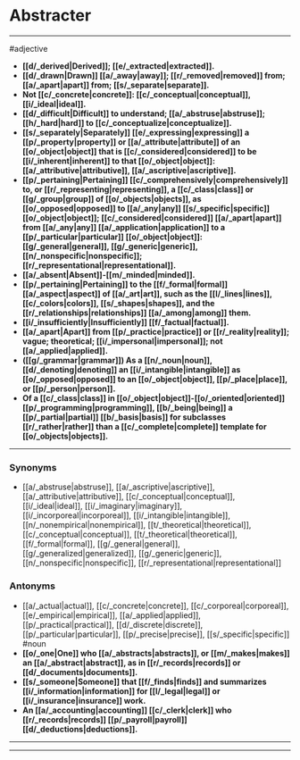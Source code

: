 # Abstracter
---
#adjective
- **[[d/_derived|Derived]]; [[e/_extracted|extracted]].**
- **[[d/_drawn|Drawn]] [[a/_away|away]]; [[r/_removed|removed]] from; [[a/_apart|apart]] from; [[s/_separate|separate]].**
- **Not [[c/_concrete|concrete]]: [[c/_conceptual|conceptual]], [[i/_ideal|ideal]].**
- **[[d/_difficult|Difficult]] to understand; [[a/_abstruse|abstruse]]; [[h/_hard|hard]] to [[c/_conceptualize|conceptualize]].**
- **[[s/_separately|Separately]] [[e/_expressing|expressing]] a [[p/_property|property]] or [[a/_attribute|attribute]] of an [[o/_object|object]] that is [[c/_considered|considered]] to be [[i/_inherent|inherent]] to that [[o/_object|object]]: [[a/_attributive|attributive]], [[a/_ascriptive|ascriptive]].**
- **[[p/_pertaining|Pertaining]] [[c/_comprehensively|comprehensively]] to, or [[r/_representing|representing]], a [[c/_class|class]] or [[g/_group|group]] of [[o/_objects|objects]], as [[o/_opposed|opposed]] to [[a/_any|any]] [[s/_specific|specific]] [[o/_object|object]]; [[c/_considered|considered]] [[a/_apart|apart]] from [[a/_any|any]] [[a/_application|application]] to a [[p/_particular|particular]] [[o/_object|object]]: [[g/_general|general]], [[g/_generic|generic]], [[n/_nonspecific|nonspecific]]; [[r/_representational|representational]].**
- **[[a/_absent|Absent]]-[[m/_minded|minded]].**
- **[[p/_pertaining|Pertaining]] to the [[f/_formal|formal]] [[a/_aspect|aspect]] of [[a/_art|art]], such as the [[l/_lines|lines]], [[c/_colors|colors]], [[s/_shapes|shapes]], and the [[r/_relationships|relationships]] [[a/_among|among]] them.**
- **[[i/_insufficiently|Insufficiently]] [[f/_factual|factual]].**
- **[[a/_apart|Apart]] from [[p/_practice|practice]] or [[r/_reality|reality]]; vague; theoretical; [[i/_impersonal|impersonal]]; not [[a/_applied|applied]].**
- **([[g/_grammar|grammar]]) As a [[n/_noun|noun]], [[d/_denoting|denoting]] an [[i/_intangible|intangible]] as [[o/_opposed|opposed]] to an [[o/_object|object]], [[p/_place|place]], or [[p/_person|person]].**
- **Of a [[c/_class|class]] in [[o/_object|object]]-[[o/_oriented|oriented]] [[p/_programming|programming]], [[b/_being|being]] a [[p/_partial|partial]] [[b/_basis|basis]] for subclasses [[r/_rather|rather]] than a [[c/_complete|complete]] template for [[o/_objects|objects]].**
---
### Synonyms
- [[a/_abstruse|abstruse]], [[a/_ascriptive|ascriptive]], [[a/_attributive|attributive]], [[c/_conceptual|conceptual]], [[i/_ideal|ideal]], [[i/_imaginary|imaginary]], [[i/_incorporeal|incorporeal]], [[i/_intangible|intangible]], [[n/_nonempirical|nonempirical]], [[t/_theoretical|theoretical]], [[c/_conceptual|conceptual]], [[t/_theoretical|theoretical]], [[f/_formal|formal]], [[g/_general|general]], [[g/_generalized|generalized]], [[g/_generic|generic]], [[n/_nonspecific|nonspecific]], [[r/_representational|representational]]
### Antonyms
- [[a/_actual|actual]], [[c/_concrete|concrete]], [[c/_corporeal|corporeal]], [[e/_empirical|empirical]], [[a/_applied|applied]], [[p/_practical|practical]], [[d/_discrete|discrete]], [[p/_particular|particular]], [[p/_precise|precise]], [[s/_specific|specific]]
#noun
- **[[o/_one|One]] who [[a/_abstracts|abstracts]], or [[m/_makes|makes]] an [[a/_abstract|abstract]], as in [[r/_records|records]] or [[d/_documents|documents]].**
- **[[s/_someone|Someone]] that [[f/_finds|finds]] and summarizes [[i/_information|information]] for [[l/_legal|legal]] or [[i/_insurance|insurance]] work.**
- **An [[a/_accounting|accounting]] [[c/_clerk|clerk]] who [[r/_records|records]] [[p/_payroll|payroll]] [[d/_deductions|deductions]].**
---
---
